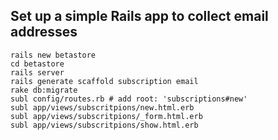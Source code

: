 
## Set up a simple Rails app to collect email addresses

    rails new betastore
    cd betastore
    rails server
    rails generate scaffold subscription email
    rake db:migrate
    subl config/routes.rb # add root: 'subscriptions#new'
    subl app/views/subscritpions/new.html.erb
    subl app/views/subscritpions/_form.html.erb
    subl app/views/subscritpions/show.html.erb